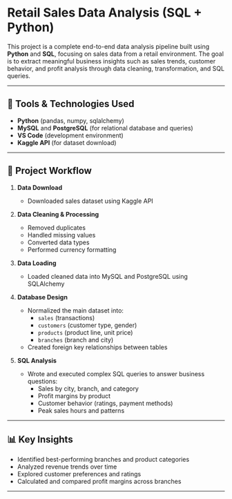 # Retail Sales Data Analysis (SQL + Python)

This project is a complete end-to-end data analysis pipeline built using **Python** and **SQL**, focusing on sales data from a retail environment. The goal is to extract meaningful business insights such as sales trends, customer behavior, and profit analysis through data cleaning, transformation, and SQL queries.

---

## 🔧 Tools & Technologies Used

- **Python** (pandas, numpy, sqlalchemy)
- **MySQL** and **PostgreSQL** (for relational database and queries)
- **VS Code** (development environment)
- **Kaggle API** (for dataset download)

---

## 📂 Project Workflow

1. **Data Download**  
   - Downloaded sales dataset using Kaggle API

2. **Data Cleaning & Processing**  
   - Removed duplicates  
   - Handled missing values  
   - Converted data types  
   - Performed currency formatting  

3. **Data Loading**  
   - Loaded cleaned data into MySQL and PostgreSQL using SQLAlchemy

4. **Database Design**  
   - Normalized the main dataset into:
     - `sales` (transactions)
     - `customers` (customer type, gender)
     - `products` (product line, unit price)
     - `branches` (branch and city)
   - Created foreign key relationships between tables

5. **SQL Analysis**  
   - Wrote and executed complex SQL queries to answer business questions:
     - Sales by city, branch, and category  
     - Profit margins by product  
     - Customer behavior (ratings, payment methods)  
     - Peak sales hours and patterns

---

## 📊 Key Insights

- Identified best-performing branches and product categories  
- Analyzed revenue trends over time  
- Explored customer preferences and ratings  
- Calculated and compared profit margins across branches

---



